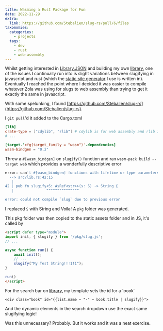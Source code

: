 ```yaml
---
title: Wasming a Rust Package for Fun
date: 2022-11-29
extra:
  link: https://github.com/Stebalien/slug-rs/pull/6/files
taxonomies:
  categories:
    - projects
  tags:
    - dev
    - rust
    - web-assembly
---
```


Whilst getting interested in [Library.JSON](https://tomcritchlow.com/2020/04/15/library-json/) and building my own [library](/library), one of the issues I continually run into is slight variations between slugifying in javascript and rust (which the [static site generator](https://getzola.org) I use is written in). Eventually I reached the point where I decided it was easier to compile whatever Zola was using for slugs to web assembly than trying to get it exactly the same in javascript.

With some spelunking, I found [https://github.com/Stebalien/slug-rs](https://github.com/Stebalien/slug-rs).

I `git pull`'d it added to the Cargo.toml

```toml
[lib]
crate-type = ["cdylib", "rlib"] # cdylib is for web assembly and rlib is a normal rust library
# ...

[target.'cfg(target_family = "wasm")'.dependencies]
wasm-bindgen = "0.2"
```

Threw a `#[wasm_bindgen]` on `slugify()` function and ran `wasm-pack build --target web` which provides a wonderfully descriptive error

```bash
error: can't #[wasm_bindgen] functions with lifetime or type parameters
  --> src/lib.rs:42:15
   |
42 | pub fn slugify<S: AsRef<str>>(s: S) -> String {
   |               ^^^^^^^^^^^^^^^

error: could not compile `slug` due to previous error
```

I replaced `S` with String and Voila! A `pkg` folder was generated.

This pkg folder was then copied to the static assets folder and in JS, it's called by

```html
<script defer type="module">
import init, { slugify } from '/pkg/slug.js';
// ...

async function run() {
	await init();
	// ...
	slugify("My Test String!!!1!1");
}

run()
</script>
```

For the search bar on [library](/library), my template sets the id for a 'book'

```jinja
<div class="book" id="{{list.name ~ "-" ~ book.title | slugify}}">
```

And the dynamic elements in the search dropdown use the exact same slugifying logic!

Was this unnecessary? Probably. But it works and it was a neat exercise.